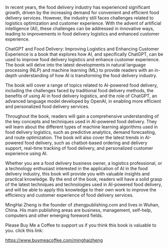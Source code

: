 
In recent years, the food delivery industry has experienced significant growth, driven by the increasing demand for convenient and efficient food delivery services. However, the industry still faces challenges related to logistics optimization and customer experience. With the advent of artificial intelligence (AI), these challenges can be addressed in innovative ways, leading to improvements in food delivery logistics and enhanced customer experience.

ChatGPT and Food Delivery: Improving Logistics and Enhancing Customer Experience is a book that explores how AI, and specifically ChatGPT, can be used to improve food delivery logistics and enhance customer experience. The book will delve into the latest developments in natural language processing (NLP) and machine learning (ML) to provide readers with an in-depth understanding of how AI is transforming the food delivery industry.

The book will cover a range of topics related to AI-powered food delivery, including the challenges faced by traditional food delivery methods, the benefits of using AI in food delivery logistics, and the role of ChatGPT, an advanced language model developed by OpenAI, in enabling more efficient and personalized food delivery services.

Throughout the book, readers will gain a comprehensive understanding of the key concepts and techniques used in AI-powered food delivery. They will learn about the different types of machine learning algorithms used in food delivery logistics, such as predictive analytics, demand forecasting, and route optimization. The book will also cover the latest trends in AI-powered food delivery, such as chatbot-based ordering and delivery support, real-time tracking of food delivery, and personalized customer experience using AI.

Whether you are a food delivery business owner, a logistics professional, or a technology enthusiast interested in the application of AI in the food delivery industry, this book will provide you with valuable insights and practical knowledge. By the end of the book, readers will have a solid grasp of the latest techniques and technologies used in AI-powered food delivery, and will be able to apply this knowledge to their own work to improve the efficiency and customer experience of food delivery services.

MingHai Zheng is the founder of zhengpublishing.com and lives in Wuhan, China. His main publishing areas are business, management, self-help, computers and other emerging foreword fields.

Please Buy Me a Coffee to support us if you think this book is valuable to you. click this link:

https://www.buymeacoffee.com/minghaizheng
